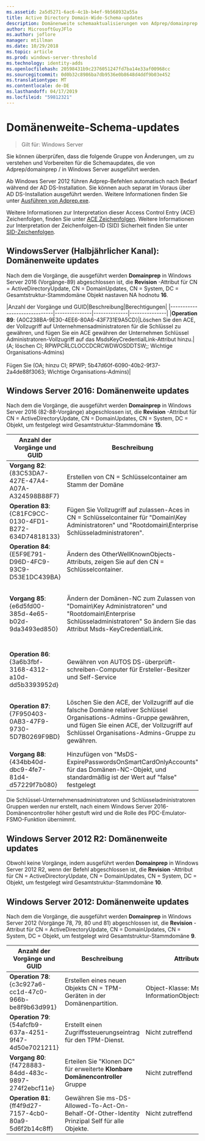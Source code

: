 ```yaml
---
ms.assetid: 2a5d5271-6ac6-4c1b-b4ef-9b568932a55a
title: Active Directory Domain-Wide-Schema-updates
description: Domänenweite schemaaktualisierungen von Adprep/domainprep ausgeführt wird, wenn es sich bei einem Domänencontroller heraufstufen
author: MicrosoftGuyJFlo
ms.author: joflore
manager: mtillman
ms.date: 10/29/2018
ms.topic: article
ms.prod: windows-server-threshold
ms.technology: identity-adds
ms.openlocfilehash: 20598431b9c2376051247fd7ba14e33af00968cc
ms.sourcegitcommit: 0d0b32c8986ba7db9536e0b8648d4ddf9b03e452
ms.translationtype: MT
ms.contentlocale: de-DE
ms.lasthandoff: 04/17/2019
ms.locfileid: "59812321"
---
```

# <a name="domain-wide-schema-updates"></a>Domänenweite-Schema-updates

>Gilt für: Windows Server

Sie können überprüfen, dass die folgende Gruppe von Änderungen, um zu verstehen und Vorbereiten für die Schemaupdates, die von Adprep/domainprep / in Windows Server ausgeführt werden.

Ab Windows Server 2012 führen Adprep-Befehlen automatisch nach Bedarf während der AD DS-Installation. Sie können auch separat im Voraus über AD DS-Installation ausgeführt werden. Weitere Informationen finden Sie unter [Ausführen von Adprep.exe](https://technet.microsoft.com/library/dd464018(v=ws.10).aspx).

Weitere Informationen zur Interpretation dieser Access Control Entry (ACE) Zeichenfolgen, finden Sie unter [ACE Zeichenfolgen](https://msdn.microsoft.com/library/aa374928(VS.85).aspx). Weitere Informationen zur Interpretation der Zeichenfolgen-ID (SID) Sicherheit finden Sie unter [SID-Zeichenfolgen](https://msdn.microsoft.com/library/aa379602(VS.85).aspx).

## <a name="windows-server-semi-annual-channel-domain-wide-updates"></a>WindowsServer (Halbjährlicher Kanal): Domänenweite updates

Nach dem die Vorgänge, die ausgeführt werden **Domainprep** in Windows Server 2016 (Vorgänge-89) abgeschlossen ist, die **Revision** -Attribut für CN = ActiveDirectoryUpdate, CN = DomainUpdates, CN = System, DC = Gesamtstruktur-Stammdomäne Objekt nastaven NA hodnotu **16**.

|Anzahl der Vorgänge und GUID|Beschreibung|Berechtigungen|
|------------------------------|---------------|--------------|---------------|
|**Operation 89**: {A0C238BA-9E30-4EE6-80A6-43F731E9A5CD}|Löschen Sie den ACE, der Vollzugriff auf Unternehmensadministratoren für die Schlüssel zu gewähren, und fügen Sie ein ACE gewähren der Unternehmen Schlüssel Administratoren-Vollzugriff auf das MsdsKeyCredentialLink-Attribut hinzu.|(A; löschen CI; RPWPCRLCLOCCDCRCWDWOSDDTSW;; Wichtige Organisations-Admins) <br /> <br />Fügen Sie (OA; hinzu CI; RPWP; 5b47d60f-6090-40b2-9f37-2a4de88f3063; Wichtige Organisations-Admins)|

## <a name="windows-server-2016-domain-wide-updates"></a>Windows Server 2016: Domänenweite updates

Nach dem die Vorgänge, die ausgeführt werden **Domainprep** in Windows Server 2016 (82-88-Vorgänge) abgeschlossen ist, die **Revision** -Attribut für CN = ActiveDirectoryUpdate, CN = DomainUpdates, CN = System, DC = Objekt, um festgelegt wird Gesamtstruktur-Stammdomäne **15**.

|Anzahl der Vorgänge und GUID|Beschreibung|Attribute|Berechtigungen|
|------------------------------|---------------|--------------|---------------|
|**Vorgang 82**: {83C53DA7-427E-47A4-A07A-A324598B88F7}|Erstellen von CN = Schlüsselcontainer am Stamm der Domäne|-"objectClass": Container<br />-Beschreibung: Standardcontainer für schlüsselanmeldeinformation-Objekte<br />- ShowInAdvancedViewOnly: TRUE|(A;CI;RPWPCRLCLOCCDCRCWDWOSDDTSW;;;EA)<br />(A;CI;RPWPCRLCLOCCDCRCWDWOSDDTSW;;;DA)<br />(A;CI;RPWPCRLCLOCCDCRCWDWOSDDTSW;;;SY)<br />(A;CI;RPWPCRLCLOCCDCRCWDWOSDDTSW;;;DD)<br />(A;CI;RPWPCRLCLOCCDCRCWDWOSDDTSW;;;ED)|
|**Operation 83**: {C81FC9CC-0130-4FD1-B272-634D74818133}|Fügen Sie Vollzugriff auf zulassen-Aces in CN = Schlüsselcontainer für "Domain\Key Administratoren" und "Rootdomain\Enterprise Schlüsseladministratoren".|Nicht zutreffend|(A; CI; RPWPCRLCLOCCDCRCWDWOSDDTSW;; Key-Admins)<br />(A; CI; RPWPCRLCLOCCDCRCWDWOSDDTSW;; Wichtige Organisations-Admins)|
|**Operation 84**: {E5F9E791-D96D-4FC9-93C9-D53E1DC439BA}|Ändern des OtherWellKnownObjects-Attributs, zeigen Sie auf den CN = Schlüsselcontainer.|-OtherWellKnownObjects: B:32:683A24E2E8164BD3AF86AC3C2CF3F981:CN=Keys,%ws|Nicht zutreffend|
|**Vorgang 85**: {e6d5fd00-385d-4e65-b02d-9da3493ed850}|Ändern der Domänen-NC zum Zulassen von "Domain\Key Administratoren" und "Rootdomain\Enterprise Schlüsseladministratoren" So ändern Sie das Attribut Msds-KeyCredentialLink. |Nicht zutreffend|(OA; CI; RPWP; 5b47d60f-6090-40b2-9f37-2a4de88f3063; Key-Admins)<br />(OA; CI; RPWP; 5b47d60f-6090-40b2-9f37-2a4de88f3063; Unternehmensadministratoren Schlüssel in der Stammdomäne, aber in nicht-Root-Domänen führte dazu, dass eine falsche Domäne relativer ACE mit einer nicht auflösbaren-527-SID)|
|**Operation 86**: {3a6b3fbf-3168-4312-a10d-dd5b3393952d}|Gewähren von AUTOS DS-überprüft-schreiben-Computer für Ersteller-Besitzer und Self-Service|Nicht zutreffend|(OA;CIIO;SW;9b026da6-0d3c-465c-8bee-5199d7165cba;bf967a86-0de6-11d0-a285-00aa003049e2;PS)<br />(OA;CIIO;SW;9b026da6-0d3c-465c-8bee-5199d7165cba;bf967a86-0de6-11d0-a285-00aa003049e2;CO)|
|**Operation 87**: {7F950403-0AB3-47F9-9730-5D7B0269F9BD}|Löschen Sie den ACE, der Vollzugriff auf die falsche Domäne relativer Schlüssel Organisations-Admins-Gruppe gewähren, und fügen Sie einen ACE, der Vollzugriff auf Schlüssel Organisations-Admins-Gruppe zu gewähren. |Nicht zutreffend|(A; löschen CI; RPWPCRLCLOCCDCRCWDWOSDDTSW;; Wichtige Organisations-Admins)<br /> <br />Fügen Sie (A; hinzu CI; RPWPCRLCLOCCDCRCWDWOSDDTSW;; Wichtige Organisations-Admins)|
|**Vorgang 88**: {434bb40d-dbc9-4fe7-81d4-d57229f7b080}|Hinzufügen von "MsDS-ExpirePasswordsOnSmartCardOnlyAccounts" für das Domänen-NC-Objekt, und standardmäßig ist der Wert auf "false" festgelegt|Nicht zutreffend|Nicht zutreffend|

Die Schlüssel-Unternehmensadministratoren und Schlüsseladministratoren Gruppen werden nur erstellt, nach einem Windows Server 2016-Domänencontroller höher gestuft wird und die Rolle des PDC-Emulator-FSMO-Funktion übernimmt.

## <a name="windows-server-2012-r2-domain-wide-updates"></a>Windows Server 2012 R2: Domänenweite updates

Obwohl keine Vorgänge, indem ausgeführt werden **Domainprep** in Windows Server 2012 R2, wenn der Befehl abgeschlossen ist, die **Revision** -Attribut für CN = ActiveDirectoryUpdate, CN = DomainUpdates, CN = System, DC = Objekt, um festgelegt wird Gesamtstruktur-Stammdomäne **10**.

## <a name="windows-server-2012-domain-wide-updates"></a>Windows Server 2012: Domänenweite updates

Nach dem die Vorgänge, die ausgeführt werden **Domainprep** in Windows Server 2012 (Vorgänge 78, 79, 80 und 81) abgeschlossen ist, die **Revision** -Attribut für CN = ActiveDirectoryUpdate, CN = DomainUpdates, CN = System, DC = Objekt, um festgelegt wird Gesamtstruktur-Stammdomäne **9**.

|Anzahl der Vorgänge und GUID|Beschreibung|Attribute|Berechtigungen|
|------------------------------|---------------|--------------|---------------|
|**Operation 78**: {c3c927a6-cc1d-47c0-966b-be8f9b63d991}|Erstellen eines neuen Objekts CN = TPM-Geräten in der Domänenpartition.|Object-Klasse: MsTPM-InformationObjectsContainer|Nicht zutreffend|
|**Operation 79**: {54afcfb9-637a-4251-9f47-4d50e7021211}|Erstellt einen Zugriffssteuerungseintrag für den TPM-Dienst.|Nicht zutreffend|(OA;CIIO;WP;ea1b7b93-5e48-46d5-bc6c-4df4fda78a35;bf967a86-0de6-11d0-a285-00aa003049e2;PS)|
|**Vorgang 80**: {f4728883-84dd-483c-9897-274f2ebcf11e}|Erteilen Sie "Klonen DC" für erweiterte **Klonbare Domänencontroller** Gruppe|Nicht zutreffend|(OA; CR; 3e0f7e18-2c7a-4c10-ba82-4d926db99a3e; *Domänen-SID*-522)|
|**Operation 81**: {ff4f9d27-7157-4cb0-80a9-5d6f2b14c8ff}|Gewähren Sie ms-DS-Allowed-To-Act-On-Behalf-Of-Other-Identity Prinzipal Self für alle Objekte.|Nicht zutreffend|(OA;CIOI;RPWP;3f78c3e5-f79a-46bd-a0b8-9d18116ddc79;;PS)|
